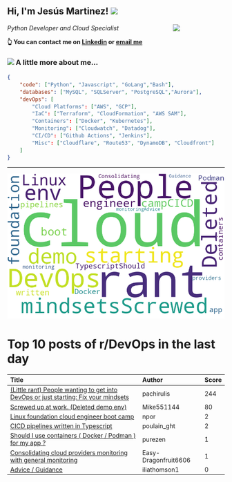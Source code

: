 <!--
**jmartinezl/jmartinezl** is a ✨ _special_ ✨ repository because its `README.md` (this file) appears on your GitHub profile.

Here are some ideas to get you started:

- 🔭 I’m currently working on ...
- 🌱 I’m currently learning ...
- 👯 I’m looking to collaborate on ...
- 🤔 I’m looking for help with ...
- 💬 Ask me about ...
- 📫 How to reach me: ...
- 😄 Pronouns: ...
- ⚡ Fun fact: ...
-->

<h2>Hi, I'm Jesús Martinez! <img src="https://media.giphy.com/media/WUlplcMpOCEmTGBtBW/giphy.gif" width="30"> </h2>
<img align='right' src="https://media.giphy.com/media/NytMLKyiaIh6VH9SPm/giphy.gif" width="120">
<p><em>Python Developer and Cloud Specialist
</em></p>

**👆 You can contact me on [Linkedin](https://www.linkedin.com/in/jes%C3%BAs-martinez-2b7b10104/) or [email me](mailto:jesus.mtz.lorenzo@gmail.com)**

### <img src="https://media.giphy.com/media/VgCDAzcKvsR6OM0uWg/giphy.gif" width="50"> A little more about me...  

```json
{
    "code": ["Python", "Javascript", "GoLang","Bash"],
    "databases": ["MySQL", "SQLServer", "PostgreSQL","Aurora"],
    "devOps": [
        "Cloud Platforms": ["AWS", "GCP"],
        "IaC": ["Terraform", "CloudFormation", "AWS SAM"],
        "Containers": ["Docker", "Kubernetes"],
        "Monitoring": ["Cloudwatch", "Datadog"],
        "CI/CD": ["Github Actions", "Jenkins"],
        "Misc": ["Cloudflare", "Route53", "DynamoDB", "Cloudfront"]
    ]
}
```
---

![Wordcloud](./cloud.png)

# Top 10 posts of r/DevOps in the last day

| Title | Author | Score |
|:---|:---|:---|
| [(Little rant) People wanting to get into DevOps or just starting: Fix your mindsets](https://www.reddit.com/r/devops/comments/11hypln/little_rant_people_wanting_to_get_into_devops_or/) | pachirulis | 244 |
| [Screwed up at work. (Deleted demo env)](https://www.reddit.com/r/devops/comments/11i962o/screwed_up_at_work_deleted_demo_env/) | Mike551144 | 80 |
| [Linux foundation cloud engineer boot camp](https://www.reddit.com/r/devops/comments/11ibr2x/linux_foundation_cloud_engineer_boot_camp/) | npor | 2 |
| [CICD pipelines written in Typescript](https://www.reddit.com/r/devops/comments/11ivfnu/cicd_pipelines_written_in_typescript/) | poulain_ght | 2 |
| [Should I use containers ( Docker / Podman ) for my app ?](https://www.reddit.com/r/devops/comments/11itblv/should_i_use_containers_docker_podman_for_my_app/) | purezen | 1 |
| [Consolidating cloud providers monitoring with general monitoring](https://www.reddit.com/r/devops/comments/11iaawb/consolidating_cloud_providers_monitoring_with/) | Easy-Dragonfruit6606 | 1 |
| [Advice / Guidance](https://www.reddit.com/r/devops/comments/11iqxzp/advice_guidance/) | iliathomson1 | 0 |
